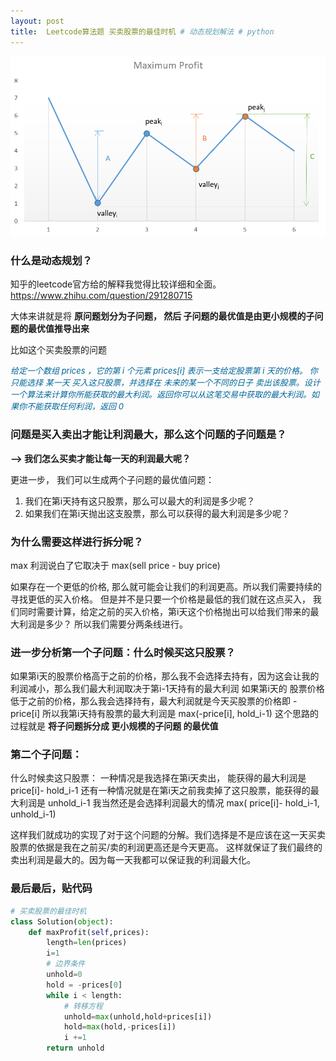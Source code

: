 ```yaml
---
layout: post
title:  Leetcode算法题 买卖股票的最佳时机 # 动态规划解法 # python
---
```

![piture](/images/maxprofit.png)

### 什么是动态规划？
知乎的leetcode官方给的解释我觉得比较详细和全面。  <https://www.zhihu.com/question/291280715>    

大体来讲就是将 **原问题划分为子问题， 然后 子问题的最优值是由更小规模的子问题的最优值推导出来**

比如这个买卖股票的问题

<font size=2 color=#006699> *给定一个数组 prices ，它的第 i 个元素 prices[i] 表示一支给定股票第 i 天的价格。 你只能选择 某一天 买入这只股票，并选择在 未来的某一个不同的日子 卖出该股票。设计一个算法来计算你所能获取的最大利润。返回你可以从这笔交易中获取的最大利润。如果你不能获取任何利润，返回 0* </font>

### 问题是买入卖出才能让利润最大，那么这个问题的子问题是？

**--> 我们怎么买卖才能让每一天的利润最大呢？** 

更进一步， 我们可以生成两个子问题的最优值问题：
1. 我们在第i天持有这只股票，那么可以最大的利润是多少呢？
2. 如果我们在第i天抛出这支股票，那么可以获得的最大利润是多少呢？

### 为什么需要这样进行拆分呢？

max 利润说白了它取决于 max(sell price - buy price)

如果存在一个更低的价格, 那么就可能会让我们的利润更高。所以我们需要持续的寻找更低的买入价格。
但是并不是只要一个价格是最低的我们就在这点买入，
我们同时需要计算，给定之前的买入价格，第i天这个价格抛出可以给我们带来的最大利润是多少？
所以我们需要分两条线进行。


### 进一步分析第一个子问题：什么时候买这只股票？ 
如果第i天的股票价格高于之前的价格，那么我不会选择去持有，因为这会让我的利润减小，那么我们最大利润取决于第i-1天持有的最大利润 
如果第i天的 股票价格低于之前的价格，那么我会选择持有，最大利润就是今天买股票的价格即  -price[i]
所以我第i天持有股票的最大利润是 max(-price[i], hold_i-1)
这个思路的过程就是 **将子问题拆分成 更小规模的子问题 的最优值**

### 第二个子问题：
什么时候卖这只股票：
一种情况是我选择在第i天卖出， 能获得的最大利润是 price[i]- hold_i-1
还有一种情况就是在第i天之前我卖掉了这只股票，能获得的最大利润是 unhold_i-1
我当然还是会选择利润最大的情况 max( price[i]- hold_i-1, unhold_i-1)

这样我们就成功的实现了对于这个问题的分解。我们选择是不是应该在这一天买卖股票的依据是我在之前买/卖的利润更高还是今天更高。 
这样就保证了我们最终的卖出利润是最大的。因为每一天我都可以保证我的利润最大化。



### 最后最后，贴代码
``` python 
# 买卖股票的最佳时机
class Solution(object):
    def maxProfit(self,prices):
        length=len(prices)
        i=1
        # 边界条件
        unhold=0
        hold = -prices[0]
        while i < length:
            # 转移方程
            unhold=max(unhold,hold+prices[i])
            hold=max(hold,-prices[i])
            i +=1 
        return unhold
```









